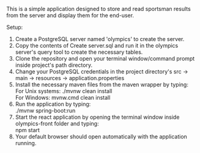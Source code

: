 This is a simple application designed to store and read sportsman results from the server and display them for the end-user.  

Setup:  
1) Create a PostgreSQL server named 'olympics' to create the server.  
2) Copy the contents of Create server.sql and run it in the olympics server's query tool to create the necessary tables.  
3) Clone the repository and open your terminal window/command prompt inside project's path directory.
4) Change your PostgreSQL credentials in the project directory's src -> main -> resources -> application.properties  
5) Install the necessary maven files from the maven wrapper by typing:  
   For Unix systems: ./mvnw clean install  
   For Windows: mvnw.cmd clean install  
6) Run the application by typing:  
   ./mvnw spring-boot:run  
7) Start the react application by opening the terminal window inside olympics-front folder and typing:  
   npm start  
8) Your default browser should open automatically with the application running.  
